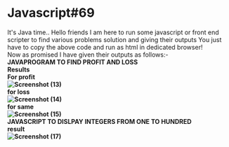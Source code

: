 # Javascript#69
It's Java time..
Hello friends I am here to run some javascript or front end scripter to find various problems solution and giving their outputs
You just have to copy the above code and run as html in dedicated browser!
<br>Now as promised I have given their outputs as follows:-</br>
<b>JAVAPROGRAM TO FIND PROFIT AND LOSS<b></br>
Results<br>
For profit<br>
![Screenshot (13)](https://user-images.githubusercontent.com/99072350/152648406-4b9bfac5-2dde-4243-8ac1-920c3ac5bcd7.png)
</br>for loss<br>
![Screenshot (14)](https://user-images.githubusercontent.com/99072350/152648410-2df6f3f2-deab-41c7-9641-d625db4eff77.png)
</br>for same <br>
![Screenshot (15)](https://user-images.githubusercontent.com/99072350/152648412-55881c52-5a26-4f36-b833-d8a01f04a347.png)
</br><b>JAVASCRIPT TO DISLPAY INTEGERS FROM ONE TO HUNDRED<b><br>
 result</br>
![Screenshot (17)](https://user-images.githubusercontent.com/99072350/152648784-481051ec-b01f-4a5b-8313-29b7789f0a33.png)

<br>
